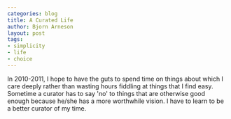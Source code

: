 ```yaml
---
categories: blog
title: A Curated Life 
author: Bjorn Arneson
layout: post
tags: 
- simplicity 
- life
- choice
---
```


In 2010-2011, I hope to have the guts to spend time on things about which I care deeply
rather than wasting hours fiddling at things that I find easy. Sometime a curator has to
say 'no' to things that are otherwise good enough because he/she has a more worthwhile vision.
I have to learn to be a better curator of my time.

